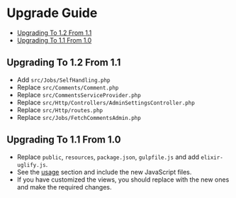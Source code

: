 # Upgrade Guide

- [Upgrading To 1.2 From 1.1](#upgrading-to-12-from-11)
- [Upgrading To 1.1 From 1.0](#upgrading-to-11-from-10)

## Upgrading To 1.2 From 1.1

- Add `src/Jobs/SelfHandling.php`
- Replace `src/Comments/Comment.php`
- Replace `src/CommentsServiceProvider.php`
- Replace `src/Http/Controllers/AdminSettingsController.php`
- Replace `src/Http/routes.php`
- Replace `src/Jobs/FetchCommentsAdmin.php`

## Upgrading To 1.1 From 1.0

- Replace `public`, `resources`, `package.json`, `gulpfile.js` and add `elixir-uglify.js`.
- See the [usage](usage.md#include-the-javascript-files) section and include the new JavaScript files.
- If you have customized the views, you should replace with the new ones and make the required changes.
